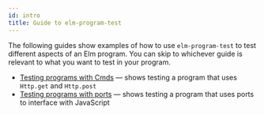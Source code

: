 ```yaml
---
id: intro
title: Guide to elm-program-test
---
```


The following guides show examples of how to use
`elm-program-test` to test different aspects of an Elm program.
You can skip to whichever guide is relevant to what you want to
test in your program.

- [Testing programs with Cmds](cmds.md) &mdash; shows testing a program
  that uses `Http.get` and `Http.post`
- [Testing programs with ports](ports.md) &mdash; shows testing a program
  that uses ports to interface with JavaScript

